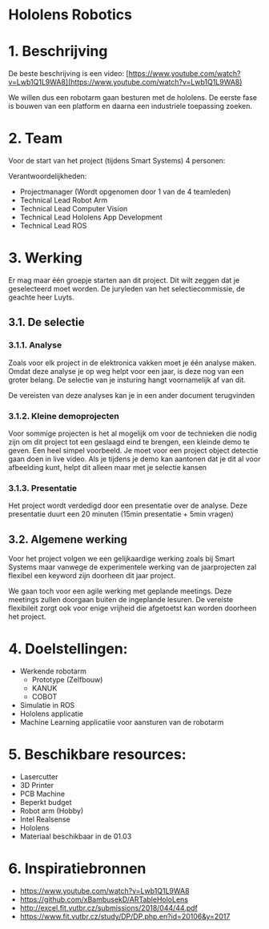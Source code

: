 # Hololens Robotics


# 1. Beschrijving

De beste beschrijving is een video:
[https://www.youtube.com/watch?v=Lwb1Q1L9WA8](https://www.youtube.com/watch?v=Lwb1Q1L9WA8)

We willen dus een robotarm gaan besturen met de hololens. De eerste fase is
bouwen van een platform en daarna een industriele toepassing zoeken.


# 2. Team

Voor de start van het project (tijdens Smart Systems) 4 personen:

Verantwoordelijkheden:



*   Projectmanager (Wordt opgenomen door 1 van de 4 teamleden)
*   Technical Lead Robot Arm
*   Technical Lead Computer Vision
*   Technical Lead Hololens App Development
*   Technical Lead ROS


# 3. Werking

Er mag maar één groepje starten aan dit project. Dit wilt zeggen dat je
geselecteerd moet worden. De juryleden van het selectiecommissie, de geachte
heer Luyts.


## 3.1. De selectie 


### 3.1.1. Analyse

Zoals voor elk project in de elektronica vakken moet je één analyse maken.
Omdat deze analyse je op weg helpt voor een jaar, is deze nog van een groter
belang. De selectie van je insturing hangt voornamelijk af van dit.

De vereisten van deze analyses kan je in een ander document terugvinden


### 3.1.2. Kleine demoprojecten  

Voor sommige projecten is het al mogelijk om voor de technieken die nodig zijn
om dit project tot een geslaagd eind te brengen, een kleinde demo te geven. Een
heel simpel voorbeeld. Je moet voor een project object detectie gaan doen in
live video. Als je tijdens je demo kan aantonen dat je dit al voor afbeelding
kunt, helpt dit alleen maar met je selectie kansen


### 3.1.3. Presentatie

Het project wordt verdedigd door een presentatie over de analyse. Deze
presentatie duurt een 20 minuten (15min presentatie + 5min vragen)


## 3.2. Algemene werking

Voor het project volgen we een gelijkaardige werking zoals bij Smart Systems
maar vanwege de experimentele werking van de jaarprojecten zal flexibel een
keyword zijn doorheen dit jaar project. 

We gaan toch voor een agile werking met geplande meetings. Deze meetings zullen
doorgaan buiten de ingeplande lesuren. De vereiste flexibileit zorgt ook voor
enige vrijheid die afgetoetst kan worden doorheen het project. 


# 4. Doelstellingen:

*   Werkende robotarm
    *   Prototype (Zelfbouw)
    *   KANUK
    *   COBOT
*   Simulatie in ROS
*   Hololens applicatie
*   Machine Learning applicatiie voor aansturen van de robotarm


# 5. Beschikbare resources:

*   Lasercutter 
*   3D Printer
*   PCB Machine
*   Beperkt budget
*   Robot arm (Hobby)
*   Intel Realsense
*   Hololens
*   Materiaal beschikbaar in de 01.03


# 6. Inspiratiebronnen

- https://www.youtube.com/watch?v=Lwb1Q1L9WA8 
- https://github.com/xBambusekD/ARTableHoloLens 
- http://excel.fit.vutbr.cz/submissions/2018/044/44.pdf 
- https://www.fit.vutbr.cz/study/DP/DP.php.en?id=20106&y=2017

